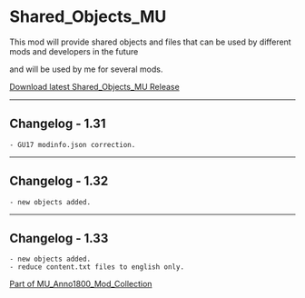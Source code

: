 # Shared_Objects_MU

This mod will provide shared objects and files that can be used by different mods and developers in the future 

and will be used by me for several mods.


[Download latest Shared_Objects_MU Release](https://github.com/muggenstuermer/MU_Anno1800_Mod_Collection/releases/latest)

---------------------------
Changelog - 1.31
---------------------------
	- GU17 modinfo.json correction.
	
---------------------------
Changelog - 1.32
---------------------------
	- new objects added.
	
---------------------------
Changelog - 1.33
---------------------------
	- new objects added.
	- reduce content.txt files to english only.
	
	
	
[Part of MU_Anno1800_Mod_Collection](https://github.com/muggenstuermer/MU_Anno1800_Mod_Collection)